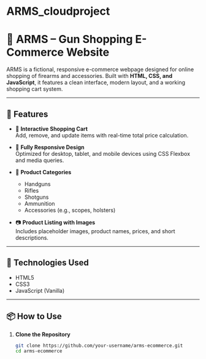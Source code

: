# ARMS_cloudproject
# 🔫 ARMS – Gun Shopping E-Commerce Website

ARMS is a fictional, responsive e-commerce webpage designed for online shopping of firearms and accessories. Built with **HTML, CSS, and JavaScript**, it features a clean interface, modern layout, and a working shopping cart system.

---

## 🚀 Features

- 🛒 **Interactive Shopping Cart**  
  Add, remove, and update items with real-time total price calculation.

- 📱 **Fully Responsive Design**  
  Optimized for desktop, tablet, and mobile devices using CSS Flexbox and media queries.

- 🧱 **Product Categories**
  - Handguns  
  - Rifles  
  - Shotguns  
  - Ammunition  
  - Accessories (e.g., scopes, holsters)

- 📷 **Product Listing with Images**  
  Includes placeholder images, product names, prices, and short descriptions.

---

## 🧰 Technologies Used

- HTML5  
- CSS3  
- JavaScript (Vanilla)

---

## 📦 How to Use

1. **Clone the Repository**
   ```bash
   git clone https://github.com/your-username/arms-ecommerce.git
   cd arms-ecommerce
